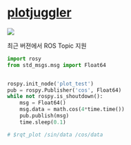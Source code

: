 # [plotjuggler](http://wiki.ros.org/plotjuggler)

![](https://facontidavide.github.io/PlotJuggler/images/PlotJuggler_terms.png)

최근 버젼에서 ROS Topic 지원 

```python
import rosy
from std_msgs.msg import Float64


rospy.init_node('plot_test')
pub = rospy.Publisher('cos', Float64)
while not rospy.is_shoutdown():
    msg = Float64()
    msg.data = math.cos(4*time.time())
    pub.publish(msg)
    time.sleep(0.1)

# $rqt_plot /sin/data /cos/data
```


